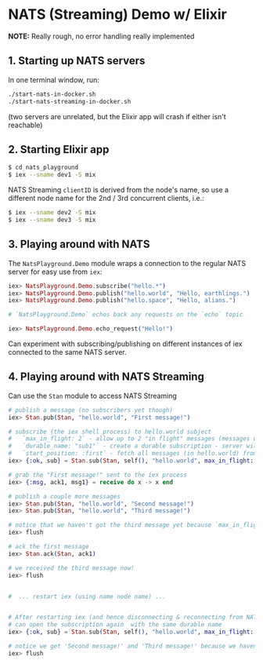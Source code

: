 # NATS (Streaming) Demo w/ Elixir

**NOTE:** Really rough, no error handling really implemented

## 1. Starting up NATS servers

In one terminal window, run:


```sh
./start-nats-in-docker.sh
./start-nats-streaming-in-docker.sh
```

(two servers are unrelated, but the Elixir app will crash if either isn't
reachable)

## 2. Starting Elixir app

```sh
$ cd nats_playground
$ iex --sname dev1 -S mix
```

NATS Streaming `clientID` is derived from the node's name, so use a different
node name for the 2nd / 3rd concurrent clients, i.e.:

```sh
$ iex --sname dev2 -S mix
$ iex --sname dev3 -S mix
```

## 3. Playing around with NATS

The `NatsPlayground.Demo` module wraps a connection to the regular NATS server
for easy use from `iex`:

```elixir
iex> NatsPlayground.Demo.subscribe("hello.*")
iex> NatsPlayground.Demo.publish("hello.world", "Hello, earthlings.")
iex> NatsPlayground.Demo.publish("hello.space", "Hello, alians.")

# `NatsPlayground.Demo` echos back any requests on the `echo` topic

iex> NatsPlayground.Demo.echo_request("Hello!")
```

Can experiment with subscribing/publishing on different instances of iex
connected to the same NATS server.

## 4. Playing around with NATS Streaming

Can use the `Stan` module to access NATS Streaming

```elixir
# publish a message (no subscribers yet though)
iex> Stan.pub(Stan, "hello.world", "First message!")

# subscribe (the iex shell process) to hello.world subject
#   `max_in_flight: 2` - allow up to 2 "in flight" messages (messages delivered but not ack'd yet)
#   `durable_name: "sub1"` - create a durable subscription - server will store our position
#   `start_position: :first` - fetch all messages (in hello.world) from beginning of time
iex> {:ok, sub} = Stan.sub(Stan, self(), "hello.world", max_in_flight: 2, durable_name: "sub1", start_position: :first)

# grab the "First message!" sent to the iex process
iex> {:msg, ack1, msg1} = receive do x -> x end

# publish a couple more messages
iex> Stan.pub(Stan, "hello.world", "Second message!")
iex> Stan.pub(Stan, "hello.world", "Third message!")

# notice that we haven't got the third message yet because `max_in_flight: 2`
iex> flush

# ack the first message
iex> Stan.ack(Stan, ack1)

# we received the third message now!
iex> flush


#  ... restart iex (using name node name) ...


# After restarting iex (and hence disconnecting & reconnecting from NATS), we
# can open the subscription again  with the same durable name
iex> {:ok, sub} = Stan.sub(Stan, self(), "hello.world", max_in_flight: 2, durable_name: "sub1", start_position: :first)

# notice we get 'Second message!' and 'Third message!' because we haven't ack'd them yet
iex> flush
```

